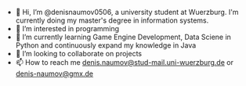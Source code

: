 - 👋 Hi, I’m @denisnaumov0506, a university student at Wuerzburg. I'm currently doing my master's degree in information systems.
- 👀 I’m interested in programming
- 🌱 I’m currently learning Game Engine Development, Data Sciene in Python and continuously expand my knowledge in Java
- 💞️ I’m looking to collaborate on projects
- 📫 How to reach me denis.naumov@stud-mail.uni-wuerzburg.de or denis-naumov@gmx.de
